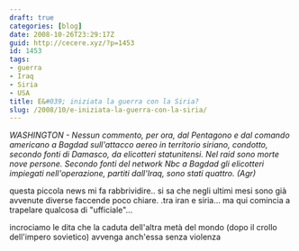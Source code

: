 ```yaml
---
draft: true
categories: [blog]
date: 2008-10-26T23:29:17Z
guid: http://cecere.xyz/?p=1453
id: 1453
tags:
- guerra
- Iraq
- Siria
- USA
title: E&#039; iniziata la guerra con la Siria?
slug: /2008/10/e-iniziata-la-guerra-con-la-siria/
---
```


_WASHINGTON - Nessun commento, per ora, dal Pentagono e dal comando americano a Bagdad sull'attacco aereo in territorio siriano, condotto, secondo fonti di Damasco, da elicotteri statunitensi. Nel raid sono morte nove persone. Secondo fonti del network Nbc a Bagdad gli elicotteri impiegati nell'operazione, partiti dall'Iraq, sono stati quattro. (Agr)_

questa piccola news mi fa rabbrividire.. si sa che negli ultimi mesi sono già avvenute diverse faccende poco chiare. .tra iran e siria… ma qui comincia a trapelare qualcosa di "ufficiale"…

incrociamo le dita che la caduta dell'altra metà del mondo (dopo il crollo dell'impero sovietico) avvenga anch'essa senza violenza
